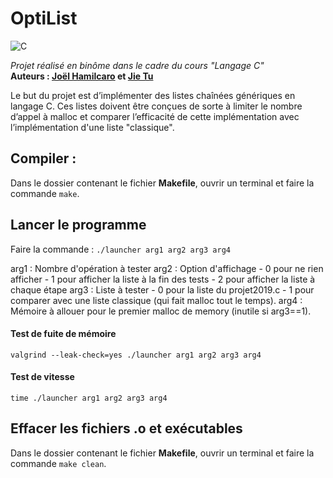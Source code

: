 # OptiList  

<img alt="C" src="https://img.shields.io/badge/programming_language%20-%2300599C.svg?&style=flat-square&logo=c&logoColor=white"/>   


*Projet réalisé en binôme dans le cadre du cours "Langage C"*   
**Auteurs : [Joël Hamilcaro](https://github.com/Joel-Hamilcaro/) et [Jie Tu](https://github.com/jie-tu)**

Le but du projet est d’implémenter des listes chaînées génériques en langage C. Ces listes doivent être conçues de sorte à limiter le nombre d’appel à malloc et comparer l’efficacité de cette implémentation avec l’implémentation d'une liste "classique".

## Compiler :

Dans le dossier contenant le fichier **Makefile**,
ouvrir un terminal et faire la commande `make`.


## Lancer le programme

Faire la commande : `./launcher arg1 arg2 arg3 arg4`

arg1 : Nombre d'opération à tester
arg2 : Option d'affichage
    - 0 pour ne rien afficher
    - 1 pour afficher la liste à la fin des tests
    - 2 pour afficher la liste à chaque étape
arg3 : Liste à tester
    - 0 pour la liste du projet2019.c
    - 1 pour comparer avec une liste classique (qui fait malloc tout le temps).
arg4 : Mémoire à allouer pour le premier malloc de memory (inutile si arg3==1).

#### Test de fuite de mémoire

`valgrind --leak-check=yes ./launcher arg1 arg2 arg3 arg4`

#### Test de vitesse

`time ./launcher arg1 arg2 arg3 arg4`

## Effacer les fichiers .o et exécutables

Dans le dossier contenant le fichier **Makefile**,
ouvrir un terminal et faire la commande `make clean`.
